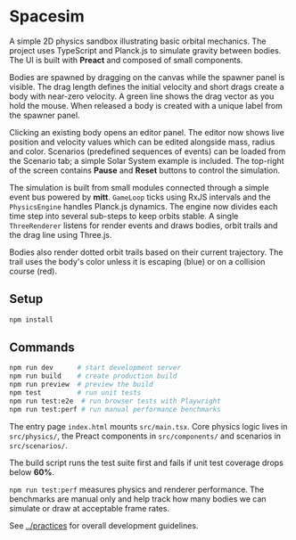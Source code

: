 # Spacesim

A simple 2D physics sandbox illustrating basic orbital mechanics. The project uses TypeScript and Planck.js to simulate gravity between bodies. The UI is built with **Preact** and composed of small components.

Bodies are spawned by dragging on the canvas while the spawner panel is visible. The drag length defines the initial velocity and short drags create a body with near-zero velocity. A green line shows the drag vector as you hold the mouse. When released a body is created with a unique label from the spawner panel.

Clicking an existing body opens an editor panel. The editor now shows live position and velocity values which can be edited alongside mass, radius and color. Scenarios (predefined sequences of events) can be loaded from the Scenario tab; a simple Solar System example is included. The top-right of the screen contains **Pause** and **Reset** buttons to control the simulation.

The simulation is built from small modules connected through a simple event bus powered by **mitt**. `GameLoop` ticks using RxJS intervals and the `PhysicsEngine` handles Planck.js dynamics. The engine now divides each time step into several sub-steps to keep orbits stable. A single `ThreeRenderer` listens for render events and draws bodies, orbit trails and the drag line using Three.js.

Bodies also render dotted orbit trails based on their current trajectory. The trail uses the body's color unless it is escaping (blue) or on a collision course (red).

## Setup
```bash
npm install
```

## Commands
```bash
npm run dev      # start development server
npm run build    # create production build
npm run preview  # preview the build
npm test         # run unit tests
npm run test:e2e  # run browser tests with Playwright
npm run test:perf # run manual performance benchmarks
```

The entry page `index.html` mounts `src/main.tsx`. Core physics logic lives in `src/physics/`, the Preact components in `src/components/` and scenarios in `src/scenarios/`.

The build script runs the test suite first and fails if unit test coverage drops below **60%**.

`npm run test:perf` measures physics and renderer performance. The benchmarks are manual only and help track how many bodies we can simulate or draw at acceptable frame rates.

See [../practices](../practices) for overall development guidelines.
